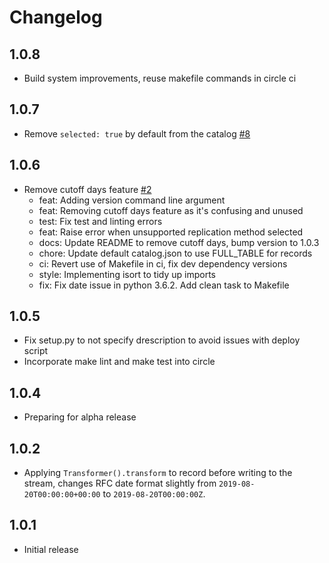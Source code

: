 # Changelog

## 1.0.8
- Build system improvements, reuse makefile commands in circle ci

## 1.0.7
- Remove `selected: true` by default from the catalog [#8](https://github.com/singer-io/tap-nikabot/pull/8)

## 1.0.6
-  Remove cutoff days feature [#2](https://github.com/singer-io/tap-nikabot/pull/2)
    * feat: Adding version command line argument
    * feat: Removing cutoff days feature as it's confusing and unused
    * test: Fix test and linting errors
    * feat: Raise error when unsupported replication method selected
    * docs: Update README to remove cutoff days, bump version to 1.0.3
    * chore: Update default catalog.json to use FULL_TABLE for records
    * ci: Revert use of Makefile in ci, fix dev dependency versions
    * style: Implementing isort to tidy up imports
    * fix: Fix date issue in python 3.6.2. Add clean task to Makefile

## 1.0.5
- Fix setup.py to not specify drescription to avoid issues with deploy script
- Incorporate make lint and make test into circle

## 1.0.4
- Preparing for alpha release

## 1.0.2

- Applying `Transformer().transform` to record before writing to the stream, changes RFC date format slightly from `2019-08-20T00:00:00+00:00` to `2019-08-20T00:00:00Z`.

## 1.0.1

- Initial release
